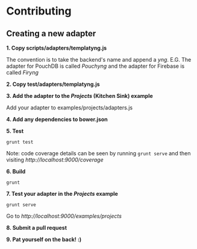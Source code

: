 Contributing
=====

Creating a new adapter
----
**1. Copy scripts/adapters/templatyng.js**

The convention is to take the backend's name and append a *yng*. E.G. The adapter for PouchDB is called *Pouchyng* and the adapter for Firebase is called *Firyng*

**2. Copy test/adapters/templatyng.js**

**3. Add the adapter to the *Projects* (Kitchen Sink) example**

Add your adapter to examples/projects/adapters.js

**4. Add any dependencies to bower.json**

**5. Test**
```
grunt test
```
Note: code coverage details can be seen by running `grunt serve` and then visiting *http://localhost:9000/coverage*

**6. Build**
```
grunt
```

**7. Test your adapter in the *Projects* example**
```
grunt serve
```
Go to *http://localhost:9000/examples/projects*

**8. Submit a pull request**

**9. Pat yourself on the back! :)**